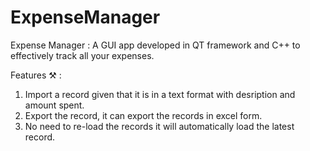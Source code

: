 # ExpenseManager

Expense Manager :
A GUI app developed in QT framework and C++ to effectively track all your expenses. 

Features ⚒️ :
1. Import a record given that it is in a text format with desription and amount spent.
2. Export the record, it can export the records in excel form.
3. No need to re-load the records it will automatically load the latest record.
